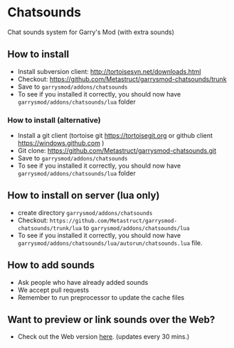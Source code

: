 Chatsounds
==========

Chat sounds system for Garry's Mod (with extra sounds)

## How to install
 - Install subversion client: http://tortoisesvn.net/downloads.html
 - Checkout: https://github.com/Metastruct/garrysmod-chatsounds/trunk
  - Save to ```garrysmod/addons/chatsounds```
  - To see if you installed it correctly, you should now have ```garrysmod/addons/chatsounds/lua``` folder

### How to install (alternative)
 - Install a git client (tortoise git https://tortoisegit.org or github client https://windows.github.com ) 
 - Git clone: https://github.com/Metastruct/garrysmod-chatsounds.git
  - Save to ```garrysmod/addons/chatsounds```
  - To see if you installed it correctly, you should now have ```garrysmod/addons/chatsounds/lua``` folder

## How to install on server (lua only)
 - create directory ```garrysmod/addons/chatsounds```
 - Checkout: ```https://github.com/Metastruct/garrysmod-chatsounds/trunk/lua``` to ```garrysmod/addons/chatsounds/lua```
  - To see if you installed it correctly, you should now have ```garrysmod/addons/chatsounds/lua/autorun/chatsounds.lua``` file.

## How to add sounds
 - Ask people who have already added sounds
 - We accept pull requests
 - Remember to run preprocessor to update the cache files

## Want to preview or link sounds over the Web?
 - Check out the Web version [here](http://cs.3kv.in/). (updates every 30 mins.)
